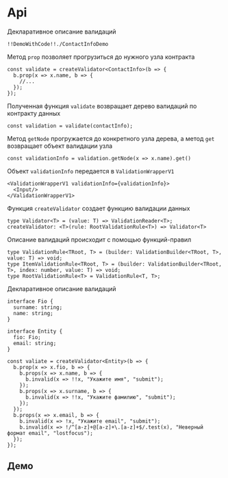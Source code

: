 # Api

Декларативное описание валидаций

    !!DemoWithCode!!./ContactInfoDemo

Метод `prop` позволяет прогрузиться до нужного узла контракта

    const validate = createValidator<ContactInfo>(b => {
      b.prop(x => x.name, b => {
        //...
      });
    });

Полученная функция `validate` возвращает дерево валидаций по контракту данных

    const validation = validate(contactInfo);

Метод `getNode` прогружается до конкретного узла дерева, а метод `get` возвращает объект валидации узла

    const validationInfo = validation.getNode(x => x.name).get()

Объект `validationInfo` передается в `ValidationWrapperV1`

    <ValidationWrapperV1 validationInfo={validationInfo}>
      <Input/>
    </ValidationWrapperV1>




Функция `createValidator` создает функцию валидации данных

    type Validator<T> = (value: T) => ValidationReader<T>;
    createValidator: <T>(rule: RootValidationRule<T>) => Validator<T>

Описание валидаций происходит с помощью функций-правил

    type ValidationRule<TRoot, T> = (builder: ValidationBuilder<TRoot, T>, value: T) => void;
    type ItemValidationRule<TRoot, T> = (builder: ValidationBuilder<TRoot, T>, index: number, value: T) => void;
    type RootValidationRule<T> = ValidationRule<T, T>;

Декларативное описание валидаций

    interface Fio {
      surname: string;
      name: string;
    }
    
    interface Entity {
      fio: Fio;
      email: string;    
    }
    
    const valiate = createValidator<Entity>(b => {
      b.prop(x => x.fio, b => {
        b.props(x => x.name, b => {
          b.invalid(x => !!x, "Укажите имя", "submit");
        });
        b.props(x => x.surname, b => {
          b.invalid(x => !!x, "Укажите фамилию", "submit");
        });
      });
      b.props(x => x.email, b => {
        b.invalid(x => !x, "Укажите email", "submit");
        b.invalid(x => !/^[a-z]+@[a-z]+\.[a-z]+$/.test(x), "Неверный формат email", "lostfocus");
      });
    });



## Демо
